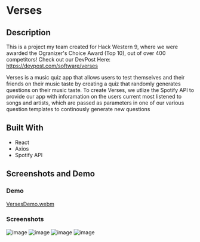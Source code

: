 # Verses
## Description 
This is a project my team created for Hack Western 9, where we were awarded the Ogranizer's Choice Award (Top 10), out of over 400 competitors! 
Check out our DevPost Here: https://devpost.com/software/verses

Verses is a music quiz app that allows users to test themselves and their friends on their music taste by creating a quiz that randomly generates questions on 
their music taste. To create Verses, we utlize the Spotify API to provide our app with inforamation on the users current most listened to songs and artists, which are passed as parameters in one of our various question templates to continously generate new questions

## Built With
- React
- Axios
- Spotify API

## Screenshots and Demo


### Demo
[VersesDemo.webm](https://user-images.githubusercontent.com/73492549/203644479-4ae30bd9-cf9d-4e3e-840a-24c746030052.webm)

### Screenshots

![image](https://user-images.githubusercontent.com/73492549/203645120-311ee7dc-fae9-4d3e-a6a0-4c9d4423394e.png)
![image](https://user-images.githubusercontent.com/73492549/203645490-da165d77-ee4e-4bc6-8260-44ba634ced1e.png)
![image](https://user-images.githubusercontent.com/73492549/203645086-af4e8a7c-00b2-4aa1-9d02-7a4a002ce008.png)
![image](https://user-images.githubusercontent.com/73492549/203644830-96103a66-fb77-41a7-a891-c6c87ddc01cc.png)



